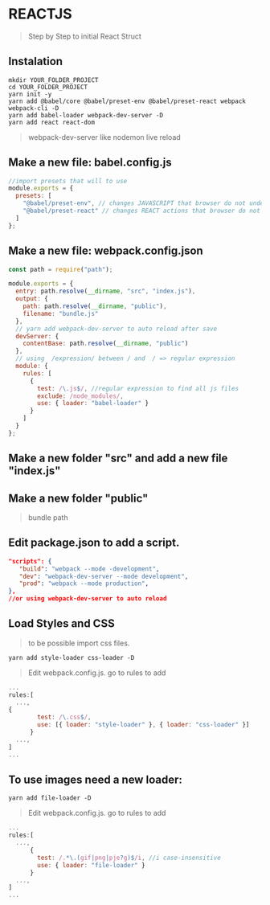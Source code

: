 # REACTJS

> Step by Step to initial React Struct

## Instalation

```shell
mkdir YOUR_FOLDER_PROJECT
cd YOUR_FOLDER_PROJECT
yarn init -y
yarn add @babel/core @babel/preset-env @babel/preset-react webpack webpack-cli -D
yarn add babel-loader webpack-dev-server -D
yarn add react react-dom
```

> webpack-dev-server like nodemon live reload

## Make a new file: babel.config.js

```js
//import presets that will to use
module.exports = {
  presets: [
    "@babel/preset-env", // changes JAVASCRIPT that browser do not understand
    "@babel/preset-react" // changes REACT actions that browser do not understand
  ]
};
```

## Make a new file: webpack.config.json

```js
const path = require("path");

module.exports = {
  entry: path.resolve(__dirname, "src", "index.js"),
  output: {
    path: path.resolve(__dirname, "public"),
    filename: "bundle.js"
  },
  // yarn add webpack-dev-server to auto reload after save
  devServer: {
    contentBase: path.resolve(__dirname, "public")
  },
  // using  /expression/ between / and  / => regular expression
  module: {
    rules: [
      {
        test: /\.js$/, //regular expression to find all js files
        exclude: /node_modules/,
        use: { loader: "babel-loader" }
      }
    ]
  }
};
```

## Make a new folder "src" and add a new file "index.js"

## Make a new folder "public"

> bundle path

## Edit package.json to add a script.

```json
"scripts": {
   "build": "webpack --mode -development",
   "dev": "webpack-dev-server --mode development",
   "prod": "webpack --mode production",
},
//or using webpack-dev-server to auto reload

```

## Load Styles and CSS

> to be possible import css files.

```shell
yarn add style-loader css-loader -D
```

> Edit webpack.config.js. go to rules to add

```js
...
rules:[
  ...,
{
        test: /\.css$/,
        use: [{ loader: "style-loader" }, { loader: "css-loader" }]
      }
  ...,
]
...
```

## To use images need a new loader:

```shell
yarn add file-loader -D
```

> Edit webpack.config.js. go to rules to add

```js
...
rules:[
  ...,
      {
        test: /.*\.(gif|png|pje?g)$/i, //i case-insensitive
        use: { loader: "file-loader" }
      }
  ...,
]
...
```
